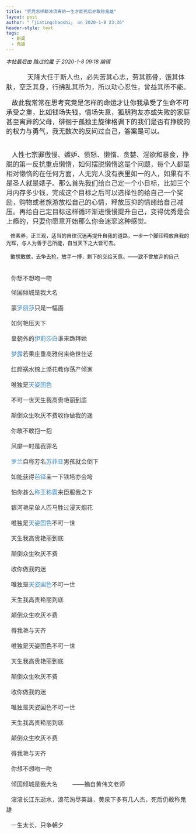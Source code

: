 ```yaml
---
title: "究竟怎样颠沛流离的一生才能死后亦敢称鬼雄"
layout: post
author: "「jiatingchaoshi」 on 2020-1-8 23:36"
header-style: text
tags:
  - 新闻
  - 鬼雄
---
```


<head></head>
<body>
 <i class="pstatus"> 本帖最后由 路过的魔 于 2020-1-8 09:18 编辑 </i>
 <br> 
 <br> 
 <font size="5">&nbsp; &nbsp;&nbsp; &nbsp;&nbsp;&nbsp;</font>
 <font size="3"> </font>
 <font size="4"> <font color="#333333"><font face="&amp;quot;">天降大任于斯人也，必先苦其心志，劳其筋骨，饿其体肤，空乏其身，行拂乱其所为，所以动心忍性，曾益其所不能。</font></font></font>
 <font size="4"><br> </font>
 <br> 
 <font size="4">&nbsp; &nbsp;故此我常常在思考究竟是怎样的命运才让你我承受了生命不可承受之重，比如钱场失钱，情场失意，狐朋狗友亦或失败的家庭甚至离异的父母，徘徊于孤独主旋律格调下的我们是否有挣脱的的权力与勇气，我无数次的反问过自己，答案是可以。</font>
 <br> 
 <font size="4"><br> </font>
 <br> 
 <font size="4">&nbsp; &nbsp;人性七宗罪<font color="#333333"><font face="&amp;quot;">傲慢、嫉妒、愤怒、懒惰、贪婪、淫欲和暴食，挣脱的第一反抗重点懒惰，如何摆脱懒惰这是个问题，每个人都是相对懒惰的在任何方面，人无完人没有表里如一的人，如果有不是圣人就是婊子。那么首先我们给自己定一个小目标，比如三个月内存多少钱，完成这个目标之后可以选择性的给自己一个奖励，购物或者旅游放松自己的心情，释放压抑的情绪给自己减压。再给自己定目标这样循环渐进慢慢提升自己，变得优秀是会上瘾的，只要你愿意开始那么你会迷恋这种感觉。</font></font></font>
 <br> 
 <br> &nbsp; &nbsp;修素养，正三观，适当的自律沉迷再提升自我的道路，一步一个脚印释放自我的光辉，与人为善于己所能，自当天下之大皆可去。
 <br> 
 <br> &nbsp; &nbsp;敢想敢做，去争去抢，放手一搏，剩下的交给天意。——致不曾放弃的自己
 <br> 
 <font color="#333333"><font face="&amp;quot;"><font style="font-size:16px"><br> </font></font></font>
 <br> 
 <font color="#333333"><font face="&amp;quot;"><font style="font-size:16px">&nbsp; &nbsp;你想不想吻一吻</font></font></font>
 <br> 
 <p style="line-height:28px;text-indent:nullem;text-align:left"><font style="color:rgb(51, 51, 51)"><font face="&amp;quot;"><font style="font-size:16px">&nbsp; &nbsp;倾国倾城是我大名</font></font></font></p>
 <p style="line-height:28px;text-indent:nullem;text-align:left"><font style="color:rgb(51, 51, 51)"><font face="&amp;quot;"><font style="font-size:16px">&nbsp; &nbsp;蒙<font color="#3f88bf">罗丽莎</font>只是一幅画</font></font></font></p>
 <p style="line-height:28px;text-indent:nullem;text-align:left"><font style="color:rgb(51, 51, 51)"><font face="&amp;quot;"><font style="font-size:16px">&nbsp; &nbsp;如何艳压天下</font></font></font></p>
 <p style="line-height:28px;text-indent:nullem;text-align:left"><font style="color:rgb(51, 51, 51)"><font face="&amp;quot;"><font style="font-size:16px">&nbsp; &nbsp;皇朝外的<font color="#3f88bf">伊莉莎白</font>谁来跪拜她</font></font></font></p>
 <p style="line-height:28px;text-indent:nullem;text-align:left"><font style="color:rgb(51, 51, 51)"><font face="&amp;quot;"><font style="font-size:16px">&nbsp; &nbsp;<font color="#3f88bf">梦露</font>若果庄重高雅何来绝世佳话</font></font></font></p>
 <p style="line-height:28px;text-indent:nullem;text-align:left"><font style="color:rgb(51, 51, 51)"><font face="&amp;quot;"><font style="font-size:16px">&nbsp; &nbsp;红颜祸水锦上添花教你荡产倾家</font></font></font></p>
 <p style="line-height:28px;text-indent:nullem;text-align:left"><font style="color:rgb(51, 51, 51)"><font face="&amp;quot;"><font style="font-size:16px">&nbsp; &nbsp;唯独是<font color="#3f88bf">天姿国色</font></font></font></font></p>
 <p style="line-height:28px;text-indent:nullem;text-align:left"><font style="color:rgb(51, 51, 51)"><font face="&amp;quot;"><font style="font-size:16px">&nbsp; &nbsp;不可一世天生我高贵艳丽到底</font></font></font></p>
 <p style="line-height:28px;text-indent:nullem;text-align:left"><font style="color:rgb(51, 51, 51)"><font face="&amp;quot;"><font style="font-size:16px">&nbsp; &nbsp;颠倒众生吹灰不费收你做我的迷</font></font></font></p>
 <p style="line-height:28px;text-indent:nullem;text-align:left"><font style="color:rgb(51, 51, 51)"><font face="&amp;quot;"><font style="font-size:16px">&nbsp; &nbsp;你敢不敢抱一抱</font></font></font></p>
 <p style="line-height:28px;text-indent:nullem;text-align:left"><font style="color:rgb(51, 51, 51)"><font face="&amp;quot;"><font style="font-size:16px">&nbsp; &nbsp;风靡一时是我罪名</font></font></font></p>
 <p style="line-height:28px;text-indent:nullem;text-align:left"><font style="color:rgb(51, 51, 51)"><font face="&amp;quot;"><font style="font-size:16px">&nbsp; &nbsp;<font color="#3f88bf">罗兰</font>自称芳名<font color="#3f88bf">苏菲亚</font>男孩就会倒下</font></font></font></p>
 <p style="line-height:28px;text-indent:nullem;text-align:left"><font style="color:rgb(51, 51, 51)"><font face="&amp;quot;"><font style="font-size:16px">&nbsp; &nbsp;如能获得<font color="#3f88bf">芭铎</font>亲一下铁塔亦会垮</font></font></font></p>
 <p style="line-height:28px;text-indent:nullem;text-align:left"><font style="color:rgb(51, 51, 51)"><font face="&amp;quot;"><font style="font-size:16px">&nbsp; &nbsp;怕你甚么<font color="#3f88bf">称王称霸</font>来臣服我之下</font></font></font></p>
 <p style="line-height:28px;text-indent:nullem;text-align:left"><font style="color:rgb(51, 51, 51)"><font face="&amp;quot;"><font style="font-size:16px">&nbsp; &nbsp;银河艳星单人匹马胜过漫天烟花</font></font></font></p>
 <p style="line-height:28px;text-indent:nullem;text-align:left"><font style="color:rgb(51, 51, 51)"><font face="&amp;quot;"><font style="font-size:16px">&nbsp; &nbsp;唯独是<font color="#3f88bf">天姿国色</font>不可一世</font></font></font></p>
 <p style="line-height:28px;text-indent:nullem;text-align:left"><font style="color:rgb(51, 51, 51)"><font face="&amp;quot;"><font style="font-size:16px">&nbsp; &nbsp;天生我高贵艳丽到底</font></font></font></p>
 <p style="line-height:28px;text-indent:nullem;text-align:left"><font style="color:rgb(51, 51, 51)"><font face="&amp;quot;"><font style="font-size:16px">&nbsp; &nbsp;颠倒众生吹灰不费</font></font></font></p>
 <p style="line-height:28px;text-indent:nullem;text-align:left"><font style="color:rgb(51, 51, 51)"><font face="&amp;quot;"><font style="font-size:16px">&nbsp; &nbsp;收你做我的迷</font></font></font></p>
 <p style="line-height:28px;text-indent:nullem;text-align:left"><font style="color:rgb(51, 51, 51)"><font face="&amp;quot;"><font style="font-size:16px">&nbsp; &nbsp;唯独是<font color="#3f88bf">天姿国色</font>不可一世</font></font></font></p>
 <p style="line-height:28px;text-indent:nullem;text-align:left"><font style="color:rgb(51, 51, 51)"><font face="&amp;quot;"><font style="font-size:16px">&nbsp; &nbsp;天生我高贵艳丽到底</font></font></font></p>
 <p style="line-height:28px;text-indent:nullem;text-align:left"><font style="color:rgb(51, 51, 51)"><font face="&amp;quot;"><font style="font-size:16px">&nbsp; &nbsp;颠倒众生吹灰不费</font></font></font></p>
 <p style="line-height:28px;text-indent:nullem;text-align:left"><font style="color:rgb(51, 51, 51)"><font face="&amp;quot;"><font style="font-size:16px">&nbsp; &nbsp;得我艳与天齐</font></font></font></p>
 <p style="line-height:28px;text-indent:nullem;text-align:left"><font style="color:rgb(51, 51, 51)"><font face="&amp;quot;"><font style="font-size:16px">&nbsp; &nbsp;唯独是天姿国色不可一世</font></font></font></p>
 <p style="line-height:28px;text-indent:nullem;text-align:left"><font style="color:rgb(51, 51, 51)"><font face="&amp;quot;"><font style="font-size:16px">&nbsp; &nbsp;天生我高贵艳丽到底</font></font></font></p>
 <p style="line-height:28px;text-indent:nullem;text-align:left"><font style="color:rgb(51, 51, 51)"><font face="&amp;quot;"><font style="font-size:16px">&nbsp; &nbsp;颠倒众生吹灰不费</font></font></font></p>
 <p style="line-height:28px;text-indent:nullem;text-align:left"><font style="color:rgb(51, 51, 51)"><font face="&amp;quot;"><font style="font-size:16px">&nbsp; &nbsp;收你做我的迷</font></font></font></p>
 <p style="line-height:28px;text-indent:nullem;text-align:left"><font style="color:rgb(51, 51, 51)"><font face="&amp;quot;"><font style="font-size:16px">&nbsp; &nbsp;唯独是天姿国色不可一世</font></font></font></p>
 <p style="line-height:28px;text-indent:nullem;text-align:left"><font style="color:rgb(51, 51, 51)"><font face="&amp;quot;"><font style="font-size:16px">&nbsp; &nbsp;天生我高贵艳丽到底</font></font></font></p>
 <p style="line-height:28px;text-indent:nullem;text-align:left"><font style="color:rgb(51, 51, 51)"><font face="&amp;quot;"><font style="font-size:16px">&nbsp; &nbsp;颠倒众生吹灰不费</font></font></font></p>
 <p style="line-height:28px;text-indent:nullem;text-align:left"><font style="color:rgb(51, 51, 51)"><font face="&amp;quot;"><font style="font-size:16px">&nbsp; &nbsp;得我艳与天齐</font></font></font></p>
 <p style="line-height:28px;text-indent:nullem;text-align:left"><font style="color:rgb(51, 51, 51)"><font face="&amp;quot;"><font style="font-size:16px">&nbsp; &nbsp;你想不想吻一吻</font></font></font></p>
 <p style="line-height:28px;text-indent:nullem;text-align:left"><font style="color:rgb(51, 51, 51)"><font face="&amp;quot;"><font style="font-size:16px">&nbsp; &nbsp;倾国倾城是我大名&nbsp; &nbsp;&nbsp; &nbsp;&nbsp; &nbsp;——摘自黄伟文老师</font></font></font></p>
 <p style="line-height:28px;text-indent:nullem;text-align:left"><font style="color:rgb(51, 51, 51)"><font face="&amp;quot;"><font style="font-size:16px">&nbsp; &nbsp;滚滚长江东逝水，浪花淘尽英雄，黄泉下多有几人杰，死后仍敢称鬼雄</font></font></font></p>
 <p style="line-height:28px;text-indent:nullem;text-align:left"><font style="color:rgb(51, 51, 51)"><font face="&amp;quot;"><font style="font-size:16px">&nbsp; &nbsp;一生太长，只争朝夕</font></font></font></p>
</body>


